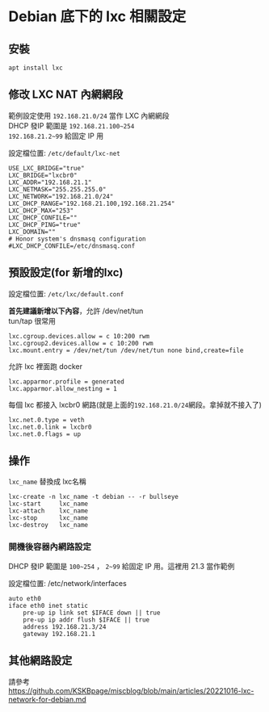 # Debian 底下的 lxc 相關設定

## 安裝
```
apt install lxc
```

## 修改 LXC NAT 內網網段
範例設定使用 `192.168.21.0/24` 當作 LXC 內網網段  
DHCP 發IP 範圍是 `192.168.21.100~254`  
`192.168.21.2~99` 給固定 IP 用 


設定檔位置: `/etc/default/lxc-net`
```
USE_LXC_BRIDGE="true"
LXC_BRIDGE="lxcbr0"
LXC_ADDR="192.168.21.1"
LXC_NETMASK="255.255.255.0"
LXC_NETWORK="192.168.21.0/24"
LXC_DHCP_RANGE="192.168.21.100,192.168.21.254"
LXC_DHCP_MAX="253"
LXC_DHCP_CONFILE=""
LXC_DHCP_PING="true"
LXC_DOMAIN=""
# Honor system's dnsmasq configuration
#LXC_DHCP_CONFILE=/etc/dnsmasq.conf
```

## 預設設定(for 新增的lxc)

設定檔位置: `/etc/lxc/default.conf`

**首先建議新增以下內容**，允許 /dev/net/tun  
tun/tap 很常用
```
lxc.cgroup.devices.allow = c 10:200 rwm
lxc.cgroup2.devices.allow = c 10:200 rwm
lxc.mount.entry = /dev/net/tun /dev/net/tun none bind,create=file
```

允許 lxc 裡面跑 docker  
```
lxc.apparmor.profile = generated
lxc.apparmor.allow_nesting = 1
```

每個 lxc 都接入 lxcbr0 網路(就是上面的`192.168.21.0/24`網段。拿掉就不接入了)
```
lxc.net.0.type = veth
lxc.net.0.link = lxcbr0
lxc.net.0.flags = up
```

## 操作
`lxc_name` 替換成 lxc名稱

```
lxc-create -n lxc_name -t debian -- -r bullseye
lxc-start     lxc_name
lxc-attach    lxc_name
lxc-stop      lxc_name
lxc-destroy   lxc_name
```

### 開機後容器內網路設定

DHCP 發IP 範圍是 `100~254` ， `2~99` 給固定 IP 用。這裡用 21.3 當作範例

設定檔位置: /etc/network/interfaces
```
auto eth0
iface eth0 inet static
    pre-up ip link set $IFACE down || true
    pre-up ip addr flush $IFACE || true
    address 192.168.21.3/24
    gateway 192.168.21.1
```

## 其他網路設定
請參考 https://github.com/KSKBpage/miscblog/blob/main/articles/20221016-lxc-network-for-debian.md
